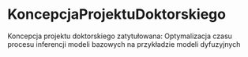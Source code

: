 # KoncepcjaProjektuDoktorskiego
Koncepcja projektu doktorskiego zatytułowana: Optymalizacja czasu procesu inferencji modeli bazowych na przykładzie modeli dyfuzyjnych
